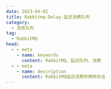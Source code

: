 ```yaml
---
date: 2023-04-02
title: Rabbitmq-Delay-延迟消费队列
category: 
  - 消息队列
tag:
  - RabbitMQ
head:
  - - meta
    - name: keywords
      content: RabbitMQ、延迟队列、消费
  - - meta
    - name: description
      content: RabbitMQ延迟消费的两种办法
---
```

